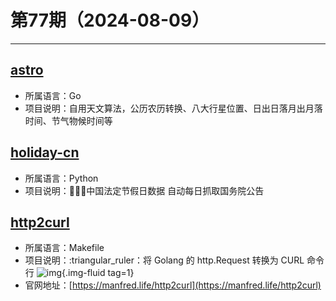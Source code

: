 # 第77期（2024-08-09）

---
## [astro](https://github.com/Starainrt/astro)
- 所属语言：Go
- 项目说明：自用天文算法，公历农历转换、八大行星位置、日出日落月出月落时间、节气物候时间等

## [holiday-cn](https://github.com/NateScarlet/holiday-cn)
- 所属语言：Python
- 项目说明：📅🇨🇳中国法定节假日数据 自动每日抓取国务院公告

## [http2curl](https://github.com/moul/http2curl)
- 所属语言：Makefile
- 项目说明：:triangular_ruler：将 Golang 的 http.Request 转换为 CURL 命令行
![img](https://mirror.ghproxy.com/https://raw.githubusercontent.com/xiaoxuan6/weekly/main/docs/static/images/2024-08-09/1723195429.png){.img-fluid tag=1}
- 官网地址：[https://manfred.life/http2curl](https://manfred.life/http2curl)
